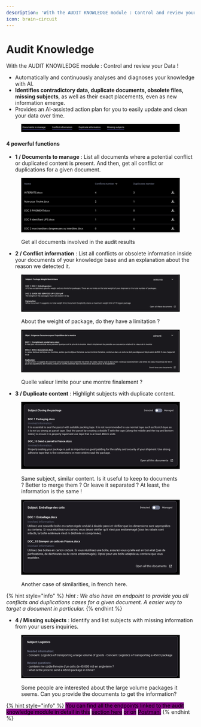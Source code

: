```yaml
---
description: 'With the AUDIT KNOWLEDGE module : Control and review your Data !'
icon: brain-circuit
---
```


# Audit Knowledge

With the AUDIT KNOWLEDGE module : Control and review your Data !

* Automatically and continuously analyses and diagnoses your knowledge with AI.
* **Identifies contradictory data, duplicate documents, obsolete files, missing subjects**, as well as their exact placements, even as new information emerge.
* Provides an AI-assisted action plan for you to easily update and clean your data over time.

<figure><img src="../../.gitbook/assets/KM Audit Tools.png" alt=""><figcaption></figcaption></figure>

#### 4 powerful functions

* **1 / Documents to manage** : List all documents where a potential conflict or duplicated content is present. And then, get all conflict or duplications for a given document.

<figure><img src="../../.gitbook/assets/image (1).png" alt=""><figcaption><p>Get all documents involved in the audit results</p></figcaption></figure>

* **2 / Conflict information** : List all conflicts or obsolete information inside your documents of your knowledge base and an explanation about the reason we detected it.

<figure><img src="../../.gitbook/assets/image (7).png" alt=""><figcaption><p>About the weight of package, do they have a limitation ?</p></figcaption></figure>

<figure><img src="../../.gitbook/assets/image (6).png" alt=""><figcaption><p>Quelle valeur limite pour une montre finalement ? </p></figcaption></figure>

* **3 / Duplicate content** : Highlight subjects with duplicate content.

<figure><img src="../../.gitbook/assets/image (2).png" alt=""><figcaption><p>Same subject, similar content. Is it useful to keep to documents ? Better to merge them ? Or leave it separated ? At least, the information is the same !</p></figcaption></figure>

<figure><img src="../../.gitbook/assets/Duplicate information exemple.png" alt=""><figcaption><p>Another case of similarities, in french here.</p></figcaption></figure>

{% hint style="info" %}
_Hint : We also have an endpoint to provide you all conflicts and duplications cases for a given document. A easier way to target a document in particular._&#x20;
{% endhint %}



* **4 / Missing subjects** : Identify and list subjects with missing information from your users inquiries.

<figure><img src="../../.gitbook/assets/Missing subjects exemple.png" alt=""><figcaption><p>Some people are interested about the large volume packages it seems. Can you provide the documents to get the information?</p></figcaption></figure>





{% hint style="info" %}
<mark style="background-color:purple;">You can find all the endpoints linked to the audit knowledge module in detail in this</mark> [<mark style="background-color:purple;">section here</mark>](https://k-ai.gitbook.io/knowledge-ai/api/api-presentation#audit-for-the-audit-module-functions) <mark style="background-color:purple;">or on</mark> [<mark style="background-color:purple;">Postman</mark>](https://documenter.getpostman.com/view/30765019/2s9YXcek45#6a14be89-bc82-4f20-a1eb-e11623f048ae)<mark style="background-color:purple;">.</mark>&#x20;
{% endhint %}
